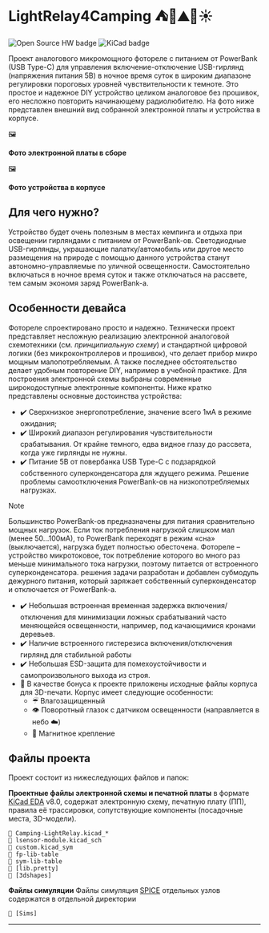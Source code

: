 LightRelay4Camping ⛺🌳⛰️🌙☀️
===============================
![Open Source HW badge](https://img.shields.io/badge/Open%20Source%20Hardware-black?logo=opensourcehardware) ![KiCad badge](https://img.shields.io/badge/KiCad-v8.0.4-blue?logo=kicad)

Проект аналогового микромощного фотореле с питанием от PowerBank (USB Type-C) для управления включение-отключение USB-гирлянд
(напряжения питания 5В) в ночное время суток в широким диапазоне регулировки пороговых уровней чувствительности к темноте.
Это простое и надежное DIY устройство целиком аналоговое без прошивок, его несложно повторить начинающему радиолюбителю.
На фото ниже представлен внешний вид собранной электронной платы и устройства в корпусе.

🖼️

**Фото электронной платы в сборе**

🖼️

**Фото устройства в корпусе**

## Для чего нужно?
Устройство будет очень полезным в местах кемпинга и отдыха при освещении гирляндами с питанием от PowerBank-ов.
Светодиодные USB-гирлянды, украшающие палатку/автомобиль или другое место размещения на природе с помощью данного устройства
станут автономно-управляемые по уличной освещенности. Самостоятельно включаться в ночное время суток и также отключаться
на рассвете, тем самым экономя заряд PowerBank-а.

## Особенности девайса
Фотореле спроектировано просто и надежно. Технически проект представляет несложную реализацию электронной аналоговой
схемотехники (см. _принципиальную схему_) и стандартной цифровой логики (без микроконтроллеров и прошивок), что делает прибор
микро мощным малопотребляемым. А также последнее обстоятельство делает удобным повторение DIY, например в учебной практике.
Для построения электронной схемы выбраны современные широкодоступные электронные компоненты. Ниже кратко представлены
основные достоинства устройства:

- ✔️ Сверхнизкое энергопотребление, значение всего 1мА в режиме ожидания;
- ✔️ Широкий диапазон регулирования чувствительности срабатывания. От крайне темного, едва видное глазу до рассвета,
когда уже гирлянды не нужны.
- ✔️ Питание 5В от повербанка USB Type-C с подзарядкой собственного суперконденсатора для ждущего режима.
Решение проблемы самоотключения PowerBank-ов на низкопотребляемых нагрузках.

> [!NOTE]
> Большинство PowerBank-ов предназначены для питания сравнительно мощных нагрузок. Если ток потребления нагрузкой
> слишком мал (менее 50…100мА), то PowerBank переходят в режим «сна» (выключается), нагрузка будет полностью обесточена.
> Фотореле – устройство микротоковое, ток потребление которого во много раз меньше минимального тока нагрузки, поэтому
> питается от встроенного суперконденсатора. решения задачи разработан и добавлен субмодуль дежурного питания, который
> заряжает собственный суперконденсатор и отключается от PowerBank-а.

- ✔️ Небольшая встроенная временная задержка включения/отключения для минимизации ложных срабатываний часто меняющейся
освещенности, например, под качающимися кронами деревьев.
- ✔️ Наличие встроенного гистерезиса включения/отключения гирлянд для стабильной работы
- ✔️ Небольшая ESD-защита для помехоустойчивости и самопроизвольного выхода из строя.
- 🎁 В качестве бонуса к проектe приложены исходные файлы корпуса для 3D-печати. Корпус имеет следующие особенности:
  - ☔︎ Влагозащищенный
  - 👁 Поворотный глазок с датчиком освещенности (направляется в небо ☁)
  - 🧲 Магнитное крепление 


## Файлы проекта
Проект состоит из нижеследующих файлов и папок:

**Проектные файлы электронной схемы и печатной платы** в формате [KiCad EDA](https://www.kicad.org/) v8.0, содержат
электронную схему, печатную плату (ПП), правила её трассировки, сопутствующие компоненты (посадочные места, 3D-модели).

```
📄 Camping-LightRelay.kicad_*
📄 lsensor-module.kicad_sch
📄 custom.kicad_sym
📄 fp-lib-table
📄 sym-lib-table
📂 [lib.pretty]
📂 [3dshapes]
```

**Файлы симуляции**
Файлы симуляция [SPICE](https://ru.wikipedia.org/wiki/SPICE_(%D1%81%D0%B8%D0%BC%D1%83%D0%BB%D1%8F%D1%82%D0%BE%D1%80_%D1%8D%D0%BB%D0%B5%D0%BA%D1%82%D1%80%D0%BE%D0%BD%D0%BD%D1%8B%D1%85_%D1%81%D1%85%D0%B5%D0%BC))
отдельных узлов содержатся в отдельной директории

```
📂 [Sims]
```


---
